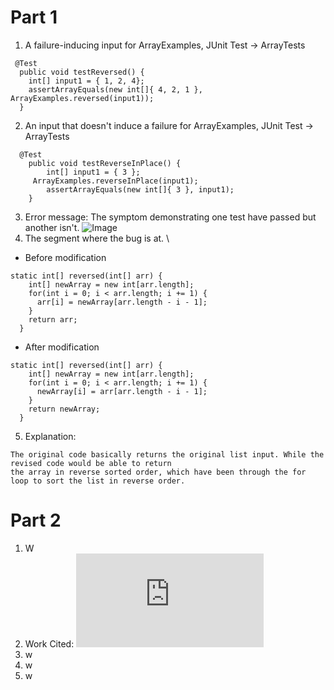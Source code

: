 # Part 1
1. A failure-inducing input for ArrayExamples, JUnit Test -> ArrayTests
```
 @Test
  public void testReversed() {
    int[] input1 = { 1, 2, 4};
    assertArrayEquals(new int[]{ 4, 2, 1 }, ArrayExamples.reversed(input1));
  }
```
2. An input that doesn't induce a failure for ArrayExamples, JUnit Test -> ArrayTests
```
  @Test 
    public void testReverseInPlace() {
    	int[] input1 = { 3 };
   	 ArrayExamples.reverseInPlace(input1);
    	assertArrayEquals(new int[]{ 3 }, input1);
	}
```
3. Error message: The symptom demonstrating one test have passed but another isn't.
![Image](https://rxwy.github.io/cse15l-lab-reports/labreport3/1.png)
4. The segment where the bug is at. \
* Before modification
```
static int[] reversed(int[] arr) {
    int[] newArray = new int[arr.length];
    for(int i = 0; i < arr.length; i += 1) {
      arr[i] = newArray[arr.length - i - 1];
    }
    return arr;
  }
```
* After modification
```
static int[] reversed(int[] arr) {
    int[] newArray = new int[arr.length];
    for(int i = 0; i < arr.length; i += 1) {
      newArray[i] = arr[arr.length - i - 1];
    }
    return newArray;
  }
```
5. Explanation:
```
The original code basically returns the original list input. While the revised code would be able to return
the array in reverse sorted order, which have been through the for loop to sort the list in reverse order.
```
# Part 2
1. W
2. Work Cited: ![Link](https://man7.org/linux/man-pages/man1/less.1.html)
3. w
4. w
5. w


